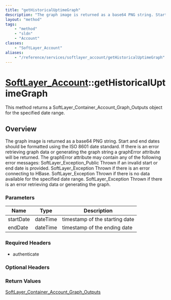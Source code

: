 ```yaml
---
title: "getHistoricalUptimeGraph"
description: "The graph image is returned as a base64 PNG string. Start and end dates should be formatted using the ISO 8601 date stan... "
layout: "method"
tags:
    - "method"
    - "sldn"
    - "Account"
classes:
    - "SoftLayer_Account"
aliases:
    - "/reference/services/softlayer_account/getHistoricalUptimeGraph"
---
```

# [SoftLayer_Account](/reference/services/SoftLayer_Account)::getHistoricalUptimeGraph

This method returns a SoftLayer_Container_Account_Graph_Outputs object for the specified date range. 


## Overview 
The graph image is returned as a base64 PNG string. Start and end dates should be formatted using the ISO 8601 date standard. If there is an error retrieving graph data or generating the graph string a graphError attribute will be returned. The graphError attribute may contain any of the following error messages: SoftLayer_Exception_Public Thrown if an invalid start or end date is provided. SoftLayer_Exception Thrown if there is an error connecting to HBase. SoftLayer_Exception Thrown if there is no data available for the specified date range. SoftLayer_Exception Thrown if there is an error retrieving data or generating the graph. 

### Parameters 
|Name | Type | Description |
| --- | --- | --- |
|startDate| dateTime| timestamp of the starting date|
|endDate| dateTime| timestamp of the ending date|


### Required Headers
* authenticate

### Optional Headers

### Return Values
<a href='/reference/datatypes/SoftLayer_Container_Account_Graph_Outputs'>SoftLayer_Container_Account_Graph_Outputs </a>

